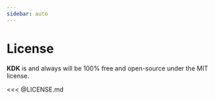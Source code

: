 ```yaml
---
sidebar: auto
---
```


# License

**KDK** is and always will be 100% free and open-source under the MIT license.

<<< @LICENSE.md
